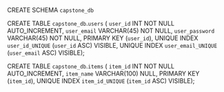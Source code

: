 CREATE SCHEMA `capstone_db`

CREATE TABLE `capstone_db`.`users` (
  `user_id` INT NOT NULL AUTO_INCREMENT,
  `user_email` VARCHAR(45) NOT NULL,
  `user_password` VARCHAR(45) NOT NULL,
  PRIMARY KEY (`user_id`),
  UNIQUE INDEX `user_id_UNIQUE` (`user_id` ASC) VISIBLE,
  UNIQUE INDEX `user_email_UNIQUE` (`user_email` ASC) VISIBLE);

  CREATE TABLE `capstone_db`.`items` (
  `item_id` INT NOT NULL AUTO_INCREMENT,
  `item_name` VARCHAR(100) NULL,
  PRIMARY KEY (`item_id`),
  UNIQUE INDEX `item_id_UNIQUE` (`item_id` ASC) VISIBLE);